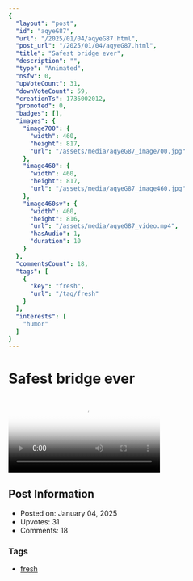 ```yaml
---
{
  "layout": "post",
  "id": "aqyeG87",
  "url": "/2025/01/04/aqyeG87.html",
  "post_url": "/2025/01/04/aqyeG87.html",
  "title": "Safest bridge ever",
  "description": "",
  "type": "Animated",
  "nsfw": 0,
  "upVoteCount": 31,
  "downVoteCount": 59,
  "creationTs": 1736002012,
  "promoted": 0,
  "badges": [],
  "images": {
    "image700": {
      "width": 460,
      "height": 817,
      "url": "/assets/media/aqyeG87_image700.jpg"
    },
    "image460": {
      "width": 460,
      "height": 817,
      "url": "/assets/media/aqyeG87_image460.jpg"
    },
    "image460sv": {
      "width": 460,
      "height": 816,
      "url": "/assets/media/aqyeG87_video.mp4",
      "hasAudio": 1,
      "duration": 10
    }
  },
  "commentsCount": 18,
  "tags": [
    {
      "key": "fresh",
      "url": "/tag/fresh"
    }
  ],
  "interests": [
    "humor"
  ]
}
---
```


# Safest bridge ever

<video controls playsinline loop poster="/assets/media/aqyeG87_image460.jpg">
  <source src="/assets/media/aqyeG87_video.mp4" type="video/mp4">
  Your browser does not support the video tag.
</video>

## Post Information

- Posted on: January 04, 2025
- Upvotes: 31
- Comments: 18

### Tags

- [fresh](/tag/fresh)
